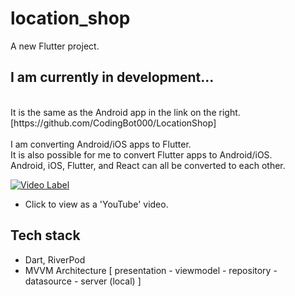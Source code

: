 # location_shop

A new Flutter project.

## I am currently in development...

</br>
It is the same as the Android app in the link on the right.   [https://github.com/CodingBot000/LocationShop]
</br></br>
I am converting Android/iOS apps to Flutter.
</br>
It is also possible for me to convert Flutter apps to Android/iOS.
</br>
Android, iOS, Flutter, and React can all be converted to each other.

[![Video Label](http://img.youtube.com/vi/kwzN6ZQFgE0/0.jpg)](https://youtu.be/kwzN6ZQFgE0)
- Click to view as a 'YouTube' video.  



## Tech stack
- Dart, RiverPod
- MVVM Architecture  [ presentation - viewmodel - repository - datasource - server (local) ]
